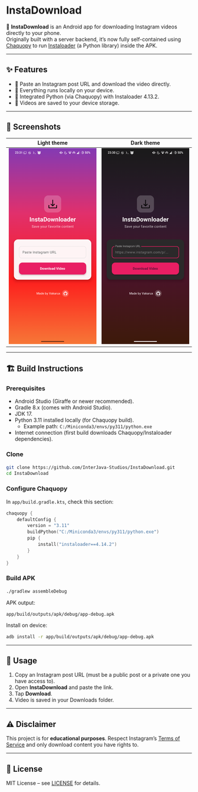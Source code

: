 # InstaDownload

📱 **InstaDownload** is an Android app for downloading Instagram videos directly to your phone.  
Originally built with a server backend, it’s now fully self-contained using [Chaquopy](https://chaquo.com/chaquopy/) to run [Instaloader](https://instaloader.github.io/) (a Python library) inside the APK.  

---

## ✨ Features
- 🔗 Paste an Instagram post URL and download the video directly.
- 🚀 Everything runs locally on your device.
- 🐍 Integrated Python (via Chaquopy) with Instaloader 4.13.2.
- 📂 Videos are saved to your device storage.

---

## 📸 Screenshots

| Light theme | Dark theme |
|-------------|------------|
| <img src="/img/lighttheme.png" width="250"/> | <img src="/img/darktheme.png" width="250"/> |

---

## 🏗️ Build Instructions

### Prerequisites
- Android Studio (Giraffe or newer recommended).
- Gradle 8.x (comes with Android Studio).
- JDK 17.
- Python 3.11 installed locally (for Chaquopy build).
  - Example path: `C:/Miniconda3/envs/py311/python.exe`
- Internet connection (first build downloads Chaquopy/Instaloader dependencies).

### Clone
```bash
git clone https://github.com/InterJava-Studios/InstaDownload.git
cd InstaDownload
````

### Configure Chaquopy

In `app/build.gradle.kts`, check this section:

```kotlin
chaquopy {
    defaultConfig {
        version = "3.11"
        buildPython("C:/Miniconda3/envs/py311/python.exe")
        pip {
            install("instaloader==4.14.2")
        }
    }
}
```

### Build APK

```bash
./gradlew assembleDebug
```

APK output:

```
app/build/outputs/apk/debug/app-debug.apk
```

Install on device:

```bash
adb install -r app/build/outputs/apk/debug/app-debug.apk
```

---

## 🚀 Usage

1. Copy an Instagram post URL (must be a public post or a private one you have access to).
2. Open **InstaDownload** and paste the link.
3. Tap **Download**.
4. Video is saved in your Downloads folder.

---

## ⚠️ Disclaimer

This project is for **educational purposes**.
Respect Instagram’s [Terms of Service](https://help.instagram.com/581066165581870) and only download content you have rights to.

---

## 📜 License

MIT License – see [LICENSE](LICENSE) for details.
